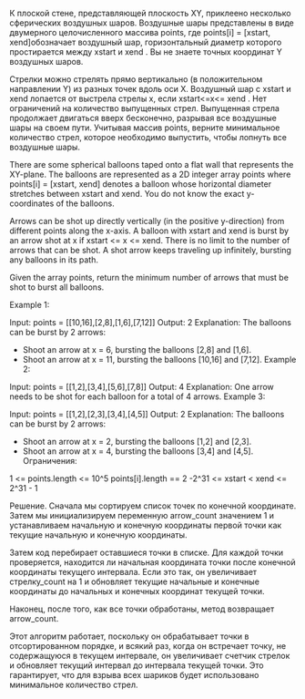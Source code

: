 К плоской стене, представляющей плоскость XY, приклеено несколько сферических воздушных шаров. Воздушные шары представлены в виде двумерного целочисленного массива points, где points[i] = [xstart, xend]обозначает воздушный шар, горизонтальный диаметр которого простирается между xstart и xend . Вы не знаете точных координат Y воздушных шаров.

Стрелки можно стрелять прямо вертикально (в положительном направлении Y) из разных точек вдоль оси X. Воздушный шар с xstart и xend лопается от выстрела стрелы x, если xstart<=x<= xend . Нет ограничений на количество выпущенных стрел. Выпущенная стрела продолжает двигаться вверх бесконечно, разрывая все воздушные шары на своем пути. 
Учитывая массив points, верните минимальное количество стрел, которое необходимо выпустить, чтобы лопнуть все воздушные шары.

There are some spherical balloons taped onto a flat wall that represents the XY-plane. The balloons are represented as a 2D integer array points where points[i] = [xstart, xend] denotes a balloon whose horizontal diameter stretches between xstart and xend. You do not know the exact y-coordinates of the balloons.

Arrows can be shot up directly vertically (in the positive y-direction) from different points along the x-axis. A balloon with xstart and xend is burst by an arrow shot at x if xstart <= x <= xend. There is no limit to the number of arrows that can be shot. A shot arrow keeps traveling up infinitely, bursting any balloons in its path.

Given the array points, return the minimum number of arrows that must be shot to burst all balloons.

Example 1:

Input: points = [[10,16],[2,8],[1,6],[7,12]]
Output: 2
Explanation: The balloons can be burst by 2 arrows:
- Shoot an arrow at x = 6, bursting the balloons [2,8] and [1,6].
- Shoot an arrow at x = 11, bursting the balloons [10,16] and [7,12].
Example 2:

Input: points = [[1,2],[3,4],[5,6],[7,8]]
Output: 4
Explanation: One arrow needs to be shot for each balloon for a total of 4 arrows.
Example 3:

Input: points = [[1,2],[2,3],[3,4],[4,5]]
Output: 2
Explanation: The balloons can be burst by 2 arrows:
- Shoot an arrow at x = 2, bursting the balloons [1,2] and [2,3].
- Shoot an arrow at x = 4, bursting the balloons [3,4] and [4,5].
Ограничения:

1 <= points.length <= 10^5
points[i].length == 2
-2^31 <= xstart < xend <= 2^31 - 1


Решение.
Сначала мы сортируем список точек по конечной координате. Затем мы инициализируем переменную arrow_count значением 1 и устанавливаем начальную и конечную координаты первой точки как текущие начальную и конечную координаты.

Затем код перебирает оставшиеся точки в списке. Для каждой точки проверяется, находится ли начальная координата точки после конечной координаты текущего интервала. Еcли это так, он увеличивает стрелку_count на 1 и обновляет текущие начальные и конечные координаты до начальных и конечных координат текущей точки.

Наконец, после того, как все точки обработаны, метод возвращает аrrow_count.

Этот алгоритм работает, поскольку он обрабатывает точки в отсортированном порядке, и всякий раз, когда он встречает точку, не содержащуюся в текущем интервале, он увеличивает счетчик стрелок и обновляет текущий интервал до интервала текущей точки. Это гарантирует, что для взрыва всех шариков будет использовано минимальное количество стрел.